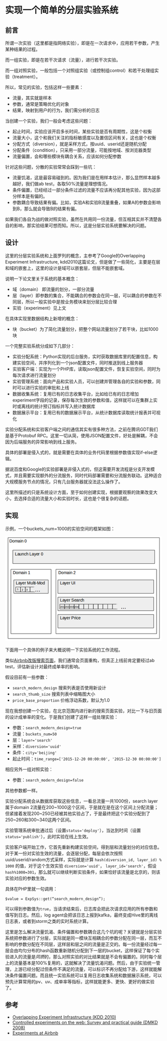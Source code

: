 # 实现一个简单的分层实验系统

## 前言

所谓一次实验（这里都是指网络实验），即是在一次请求中，应用若干参数，产生某种结果的过程。

而一组实验，即是在若干次请求（流量），进行若干次实验。

而一组对照实验，一般包括一个对照组实验（或控制组control）和若干处理组实验（treatment）。

所以，常见的实验，包括这样一些要素：

- 流量，其实就是样本
- 参数，通常是策略优化的对象
- 结果，映射到用户的行为，我们需分析的日志

当创建一个实验，我们一般会考虑这些问题：

- 起止时间，实验应该开启多长时间，某些实验是否有周期性，这是个权衡
- 流量大小，这个和我们关注的指标敏感度以及置信区间有关，这也是个权衡
- 分配方式（diversion），就是采样方式，按uuid、userid还是随机分配
- 分配条件（condition），只采用一部分流量，可能按地域、按浏览器类型
- 流量偏置，会和哪些模块有耦合关系，应该如何分配参数

针对这些问题，分散的实验常常会踩到一些坑：

- 流量饥渴，这是最容易碰到的。因为我们是在用样本估计，那么显然样本越多越好，我们做ab test，各取50%流量是理想情况。
- 条件偏置，已经经过一部分条件过滤的流量不应该再分配其他实验，因为这部分样本是有偏的。
- 参数耦合导致结果有偏。比如，实验A和实验B流量重叠，如果A的参数会影响到B，那么就会导致B的结果有偏。

如果我们各自为战的做对照实验，虽然在共用同一份流量，但互相其实并不清楚各自的影响，那实验结果可想而知。所以，这是分层实验系统要解决的问题。

## 设计

这里的分层实验系统和上面罗列的概念，主参考了Google的Overlapping Experiment Infrastructure, kdd2010这篇论文，但是做了一些简化，主要是在层和域的嵌套上，这里的设计是域可以嵌套层，但层不能嵌套域。

说明一下论文里关于系统的基本概念：

- 域（domain） 即流量的划分，一部分流量
- 层（layer）即参数的集合，不能耦合的参数会在同一层，可以耦合的参数在不同层，所以一般实验中是按业务模块来划分层比较合理
- 实验（experiment）见上文

在具体实现里数据结构上新增的概念：

- 块（bucket）为了简化流量划分，把整个网站流量划分了若干块，比如1000块

一个完整实验系统分成如下几部分：

- 实验分配系统：Python实现的后台服务，实时获取数据库里的配置信息，构建实验空间，并序列化到一个json配置文件，同时推送到线上服务器
- 实验客户端：实现为一个PHP库，读取json配置文件，恢复实验空间，同时为每次请求进行流量划分
- 实验管理系统：面向产品和实验人员，可以创建并管理各自的实验和参数，同时可以进行实验的审批和上线
- 数据收集系统：复用已有的日志收集平台，比如给已有的日志增加experiment字段的记录，保存每次生效的参数和值，这样就可以在集群上实时或离线的统计预订指标并写入统计数据库
- 数据展示平台：复用已有的数据展示平台，从统计数据库读取统计报表并可视化

实验分配系统和实验客户端之间的通信其实有很多种方法，之前在腾讯GDT我们是基于Protobuf RPC。这里一切从简，使用JSON配置文件，好处是解耦，不会因为后端服务的异常影响到线上服务。

具体的部署是侵入式的，就是需要在具体的业务代码里根据参数值实现if-else逻辑。

据说百度和Google的实验部署是非侵入式的，但这需要开发流程是分支开发模式，并且需要实现额外的分流服务，同时代码部署需要和分流服务联动。这种适合大规模服务节点的情况，只有几台服务器就没法这么操作了。

这里所描述的只是系统设计方面，至于如何创建实现，根据要观察的效果改变大小，去选择合适的流量大小和实验时长，这也是个很复杂的话题。

## 实现

示例，一个buckets_num=1000的实验空间的框架如图：

![](/images/exp_sys_infra.png)

下面用一个具体的例子来大概说明一下实验系统的工作流程。

类似[Airbnb改版搜索页面](http://nerds.airbnb.com/redesigning-search/)，我们通常会页面重构，但真正上线前肯定要经过ab test，评估新设计对最终成单率的影响。

假设目前有一些参数：

- `search_modern_design` 搜索列表是否使用新设计
- `search_thumb_size` 搜索列表中缩略图大小
- `price_base_proportion` 价格浮动系数，默认为1.0

现在我想创建一个实验，在北京范围内进行新的搜索页面实验，对比一下与旧页面的设计成单率的变化。于是我们创建了这样一组处理实验：

- 参数：`search_modern_design=true`
- 流量：`buckets_num=50`
- 层：`layer='search'`
- 采样：`diversion='uuid'`
- 条件：`city='beijing'`
- 起止时间：`time_range=['2015-12-20 00:00:00', '2015-12-30 00:00:00']`

相应另外一组对照实验：

- 参数：`search_modern_design=false`

其他参数都一样。

实验分配系统会从数据库获取这些信息，一看总流量一共1000份，search layer属于domain 2流量在200~1000这个区间，于是就在是在这个区间上分配流量；但紧接着发现200~250已经被其他实验占了，于是最终把这个实验分配到了250~260和300~340这两个区间。

实验管理系统审批通过后（设置`status='deploy'`），当达到时间（设置`status='publish'`），此时实验在线上生效。

实验客户端开始工作，它首先重新构建实验空间，得到层和流量划分的对应信息。对于某一份对实验生效的流量，会逐层分配，每层会依次按照uuid/userid/random方式采样，实际就是计算 `hash(diversion_id, layer_id) % 1000` 的值，对于这个生效实验 `diversion='uuid'`， `layer_id='search'`，假设 `hash%1000=301`，那么就可以继续判断实验条件，如果恰好该流量是北京的，则该实验对应的参数生效。

具体在PHP里就一句调用：

    $value = ExpSys::get(“search_modern_design”);

可以得到参数值为`true`，当请求结束后，日志库会把此次请求应用的所有参数和值写到日志。然后，log agent会把该日志上报到kafka，最终变成Hive里的离线日志表，或者到storm之类的实时系统计算。

这里是怎么解决流量饥渴、条件偏置和参数耦合这几个坑的呢？关键就是分层实验系统把参数进行了分层，实际就是同一模块互相耦合的参数分配在同一层，而互不影响的参数分配在不同层，这样层和层之间的流量是正交的。每一份流量经过每一层会由均匀分布的hash函数重新随机分配到下一层的bucket，这样保证了每个实验进入的流量是*同质*的，那么对照实验的对比结果就是不会有偏置的。同时每个层上的流量基本是100%复用的，这就解决了流量饥渴问题。然后，由于实验统一管理，上游已经分配过但条件不满足的流量，可以标识不再分配给下游，这样就能解决条件偏置问题。而且统一实验系统可以复用日志收集系统和数据展示系统，可以预先计算常用的pv、uv、成单率等指标，这样就能更多、更快、更好的做实验了。


## 参考

- [Overlapping Experiment Infrastructure (KDD 2010)](http://research.google.com/pubs/pub36500.html)
- [Controlled experiments on the web: Survey and practical guide (DMKD 2008)](http://www.exp-platform.com/Pages/hippo_long.aspx)
- [Experiments at Airbnb](http://nerds.airbnb.com/experiments-at-airbnb/)
